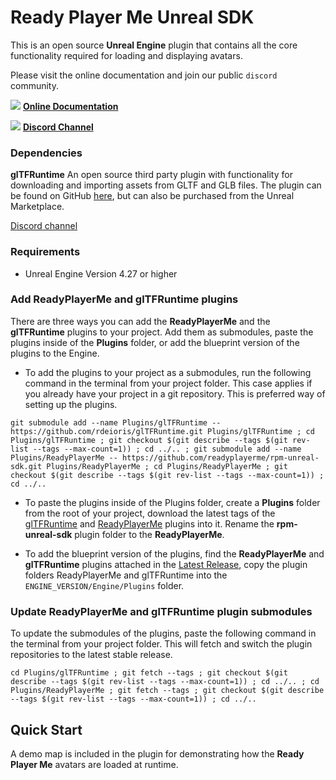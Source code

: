 # Ready Player Me Unreal SDK

This is an open source **Unreal Engine** plugin that contains all the core functionality required for loading and displaying avatars.

Please visit the online documentation and join our public `discord` community.

![](https://i.imgur.com/zGamwPM.png) **[Online Documentation]( https://docs.readyplayer.me/ready-player-me/integration-guides/unreal-sdk )**

![](https://i.imgur.com/FgbNsPN.png) **[Discord Channel]( https://discord.gg/9veRUu2 )**


### Dependencies

**glTFRuntime** An open source third party plugin with functionality for downloading and importing assets from GLTF and GLB files.
The plugin can be found on GitHub [here](https://github.com/rdeioris/glTFRuntime), but can also be purchased from the Unreal Marketplace.

[Discord channel](https://discord.gg/DzS7MHy)

### Requirements

- Unreal Engine Version 4.27 or higher


### Add ReadyPlayerMe and glTFRuntime plugins

There are three ways you can add the **ReadyPlayerMe** and the **glTFRuntime** plugins to your project. Add them as submodules, paste the plugins inside of the **Plugins** folder, or add the blueprint version of the plugins to the Engine.

- To add the plugins to your project as a submodules, run the following command in the terminal from your project folder. This case applies if you already have your project in a git repository. This is preferred way of setting up the plugins.

```
git submodule add --name Plugins/glTFRuntime -- https://github.com/rdeioris/glTFRuntime.git Plugins/glTFRuntime ; cd Plugins/glTFRuntime ; git checkout $(git describe --tags $(git rev-list --tags --max-count=1)) ; cd ../.. ; git submodule add --name Plugins/ReadyPlayerMe -- https://github.com/readyplayerme/rpm-unreal-sdk.git Plugins/ReadyPlayerMe ; cd Plugins/ReadyPlayerMe ; git checkout $(git describe --tags $(git rev-list --tags --max-count=1)) ; cd ../..
```

- To paste the plugins inside of the Plugins folder, create a **Plugins** folder from the root of your project, download the latest tags of the [glTFRuntime](https://github.com/rdeioris/glTFRuntime.git) and [ReadyPlayerMe](https://github.com/readyplayerme/rpm-unreal-sdk.git) plugins into it. Rename the **rpm-unreal-sdk** plugin folder to the **ReadyPlayerMe**.

- To add the blueprint version of the plugins, find the **ReadyPlayerMe** and **glTFRuntime** plugins attached in the [Latest Release](https://github.com/readyplayerme/rpm-unreal-sdk/releases/latest), copy the plugin folders ReadyPlayerMe and glTFRuntime into the `ENGINE_VERSION/Engine/Plugins` folder.

### Update ReadyPlayerMe and glTFRuntime plugin submodules

To update the submodules of the plugins, paste the following command in the terminal from your project folder. This will fetch and switch the plugin repositories to the latest stable release.

```
cd Plugins/glTFRuntime ; git fetch --tags ; git checkout $(git describe --tags $(git rev-list --tags --max-count=1)) ; cd ../.. ; cd Plugins/ReadyPlayerMe ; git fetch --tags ; git checkout $(git describe --tags $(git rev-list --tags --max-count=1)) ; cd ../..
```

## Quick Start

A demo map is included in the plugin for demonstrating how the **Ready Player Me** avatars are loaded at runtime.
